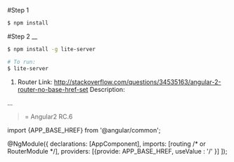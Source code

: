 #Step 1
```bash
$ npm install
```

#Step 2 __
```bash
$ npm install -g lite-server

# To run:
$ lite-server
```

1) Router
Link: http://stackoverflow.com/questions/34535163/angular-2-router-no-base-href-set
Description:
<head>
  <base href="/">
  ...
</head>

>= Angular2 RC.6

import {APP_BASE_HREF} from '@angular/common';

@NgModule({
  declarations: [AppComponent],
  imports: [routing /* or RouterModule */], 
  providers: [{provide: APP_BASE_HREF, useValue : '/' }]
]); 

